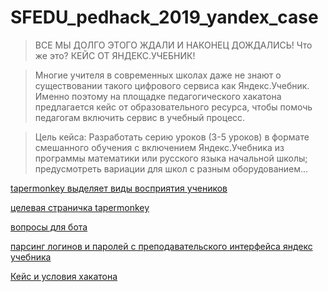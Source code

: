 # SFEDU_pedhack_2019_yandex_case

> ВСЕ МЫ ДОЛГО ЭТОГО ЖДАЛИ И НАКОНЕЦ ДОЖДАЛИСЬ! 
> Что же это? 
> КЕЙС ОТ ЯНДЕКС.УЧЕБНИК!

> Многие учителя в современных школах даже не знают о существовании такого цифрового сервиса как Яндекс.Учебник. Именно поэтому на площадке педагогического хакатона предлагается кейс от образовательного ресурса, чтобы помочь педагогам включить сервис в учебный процесс.

> Цель кейса: Разработать серию уроков (3-5 уроков) в формате смешанного обучения с включением 
> Яндекс.Учебника из программы математики или русского языка начальной школы; предусмотреть вариации для школ с разным оборудованием...

[tapermonkey выделяет виды восприятия учеников](tapermonkey.js)

[целевая страничка tapermonkey](https://education.yandex.ru/lab/classes/66354/courses/195952/journal/)

[вопросы для бота](bot_questions.txt)

[парсинг логинов и паролей с преподавательского интерфейса яндекс учебника](parse_students_logins_and_pass)

[Кейс и условия хакатона](documents)


